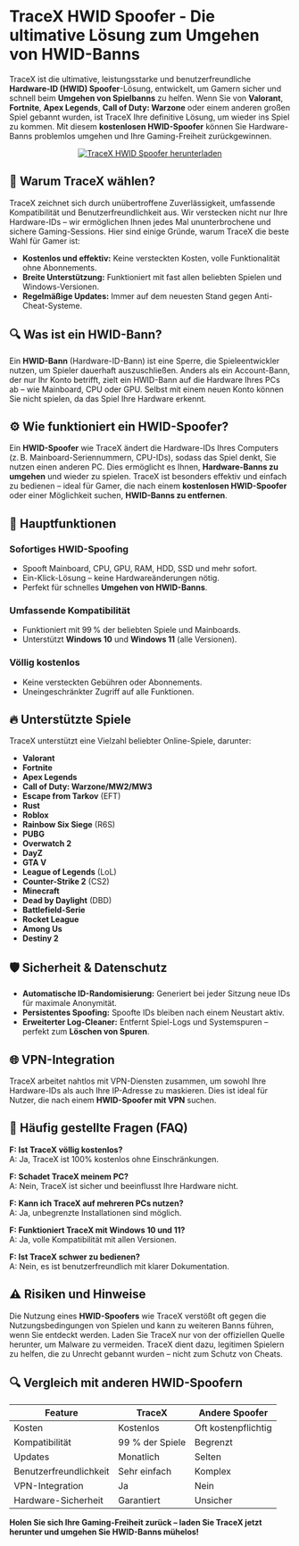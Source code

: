 # TraceX HWID Spoofer - Die ultimative Lösung zum Umgehen von HWID-Banns

TraceX ist die ultimative, leistungsstarke und benutzerfreundliche **Hardware-ID (HWID) Spoofer**-Lösung, entwickelt, um Gamern sicher und schnell beim **Umgehen von Spielbanns** zu helfen. Wenn Sie von **Valorant**, **Fortnite**, **Apex Legends**, **Call of Duty: Warzone** oder einem anderen großen Spiel gebannt wurden, ist TraceX Ihre definitive Lösung, um wieder ins Spiel zu kommen. Mit diesem **kostenlosen HWID-Spoofer** können Sie Hardware-Banns problemlos umgehen und Ihre Gaming-Freiheit zurückgewinnen.

<p align="center">
  <a href="https://www.youtube.com/watch?v=b8XyEwxpccE&list=PLmypdSVeKBvxZqaHoDD_GCZZV_cuKVYlQ">
    <img src="https://img.shields.io/badge/%F0%9F%9A%80%20TraceX%20jetzt%20herunterladen-Klicken%20Sie%20hier-brightgreen?style=for-the-badge&logo=windows" alt="TraceX HWID Spoofer herunterladen">
  </a>
</p>

## 🚀 Warum TraceX wählen?

TraceX zeichnet sich durch unübertroffene Zuverlässigkeit, umfassende Kompatibilität und Benutzerfreundlichkeit aus. Wir verstecken nicht nur Ihre Hardware-IDs – wir ermöglichen Ihnen jedes Mal ununterbrochene und sichere Gaming-Sessions. Hier sind einige Gründe, warum TraceX die beste Wahl für Gamer ist:

- **Kostenlos und effektiv:** Keine versteckten Kosten, volle Funktionalität ohne Abonnements.
- **Breite Unterstützung:** Funktioniert mit fast allen beliebten Spielen und Windows-Versionen.
- **Regelmäßige Updates:** Immer auf dem neuesten Stand gegen Anti-Cheat-Systeme.

## 🔍 Was ist ein HWID-Bann?

Ein **HWID-Bann** (Hardware-ID-Bann) ist eine Sperre, die Spieleentwickler nutzen, um Spieler dauerhaft auszuschließen. Anders als ein Account-Bann, der nur Ihr Konto betrifft, zielt ein HWID-Bann auf die Hardware Ihres PCs ab – wie Mainboard, CPU oder GPU. Selbst mit einem neuen Konto können Sie nicht spielen, da das Spiel Ihre Hardware erkennt.

## ⚙️ Wie funktioniert ein HWID-Spoofer?

Ein **HWID-Spoofer** wie TraceX ändert die Hardware-IDs Ihres Computers (z. B. Mainboard-Seriennummern, CPU-IDs), sodass das Spiel denkt, Sie nutzen einen anderen PC. Dies ermöglicht es Ihnen, **Hardware-Banns zu umgehen** und wieder zu spielen. TraceX ist besonders effektiv und einfach zu bedienen – ideal für Gamer, die nach einem **kostenlosen HWID-Spoofer** oder einer Möglichkeit suchen, **HWID-Banns zu entfernen**.

## 🎯 Hauptfunktionen

### Sofortiges HWID-Spoofing
- Spooft Mainboard, CPU, GPU, RAM, HDD, SSD und mehr sofort.
- Ein-Klick-Lösung – keine Hardwareänderungen nötig.
- Perfekt für schnelles **Umgehen von HWID-Banns**.

### Umfassende Kompatibilität
- Funktioniert mit 99 % der beliebten Spiele und Mainboards.
- Unterstützt **Windows 10** und **Windows 11** (alle Versionen).

### Völlig kostenlos
- Keine versteckten Gebühren oder Abonnements.
- Uneingeschränkter Zugriff auf alle Funktionen.

## 🔥 Unterstützte Spiele

TraceX unterstützt eine Vielzahl beliebter Online-Spiele, darunter:

- **Valorant**
- **Fortnite**
- **Apex Legends**
- **Call of Duty: Warzone/MW2/MW3**
- **Escape from Tarkov** (EFT)
- **Rust**
- **Roblox**
- **Rainbow Six Siege** (R6S)
- **PUBG**
- **Overwatch 2**
- **DayZ**
- **GTA V**
- **League of Legends** (LoL)
- **Counter-Strike 2** (CS2)
- **Minecraft**
- **Dead by Daylight** (DBD)
- **Battlefield-Serie**
- **Rocket League**
- **Among Us**
- **Destiny 2**

## 🛡️ Sicherheit & Datenschutz

- **Automatische ID-Randomisierung:** Generiert bei jeder Sitzung neue IDs für maximale Anonymität.
- **Persistentes Spoofing:** Spoofte IDs bleiben nach einem Neustart aktiv.
- **Erweiterter Log-Cleaner:** Entfernt Spiel-Logs und Systemspuren – perfekt zum **Löschen von Spuren**.

## 🌐 VPN-Integration

TraceX arbeitet nahtlos mit VPN-Diensten zusammen, um sowohl Ihre Hardware-IDs als auch Ihre IP-Adresse zu maskieren. Dies ist ideal für Nutzer, die nach einem **HWID-Spoofer mit VPN** suchen.

## 📖 Häufig gestellte Fragen (FAQ)

**F: Ist TraceX völlig kostenlos?**  
A: Ja, TraceX ist 100% kostenlos ohne Einschränkungen.

**F: Schadet TraceX meinem PC?**  
A: Nein, TraceX ist sicher und beeinflusst Ihre Hardware nicht.

**F: Kann ich TraceX auf mehreren PCs nutzen?**  
A: Ja, unbegrenzte Installationen sind möglich.

**F: Funktioniert TraceX mit Windows 10 und 11?**  
A: Ja, volle Kompatibilität mit allen Versionen.

**F: Ist TraceX schwer zu bedienen?**  
A: Nein, es ist benutzerfreundlich mit klarer Dokumentation.

## ⚠️ Risiken und Hinweise

Die Nutzung eines **HWID-Spoofers** wie TraceX verstößt oft gegen die Nutzungsbedingungen von Spielen und kann zu weiteren Banns führen, wenn Sie entdeckt werden. Laden Sie TraceX nur von der offiziellen Quelle herunter, um Malware zu vermeiden. TraceX dient dazu, legitimen Spielern zu helfen, die zu Unrecht gebannt wurden – nicht zum Schutz von Cheats.

## 🔍 Vergleich mit anderen HWID-Spoofern

| **Feature**            | **TraceX**       | **Andere Spoofer** |
|-------------------------|------------------|--------------------|
| Kosten                 | Kostenlos        | Oft kostenpflichtig|
| Kompatibilität         | 99 % der Spiele  | Begrenzt          |
| Updates                | Monatlich        | Selten            |
| Benutzerfreundlichkeit | Sehr einfach     | Komplex           |
| VPN-Integration        | Ja               | Nein              |
| Hardware-Sicherheit    | Garantiert       | Unsicher          |

**Holen Sie sich Ihre Gaming-Freiheit zurück – laden Sie TraceX jetzt herunter und umgehen Sie HWID-Banns mühelos!**
